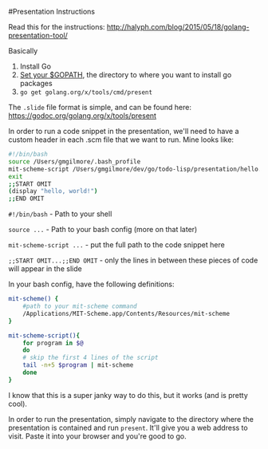 #Presentation Instructions 

Read this for the instructions: http://halyph.com/blog/2015/05/18/golang-presentation-tool/

Basically 

1. Install Go 
2. [Set your $GOPATH](https://golang.org/doc/code.html#GOPATH), the directory to where you want to install go packages
3. `go get golang.org/x/tools/cmd/present`


The `.slide` file format is simple, and can be found here: https://godoc.org/golang.org/x/tools/present

In order to run a code snippet in the presentation, we'll need to have a custom header in each .scm file that we want to run. Mine looks like: 

```bash
#!/bin/bash
source /Users/gmgilmore/.bash_profile
mit-scheme-script /Users/gmgilmore/dev/go/todo-lisp/presentation/hello.scm
exit
;;START OMIT
(display "hello, world!")
;;END OMIT                                                                                                          
```


`#!/bin/bash` - Path to your shell 

`source ...` - Path to your bash config (more on that later)

`mit-scheme-script ...` - put the full path to the code snippet here 

`;;START OMIT...;;END OMIT` - only the lines in between these pieces of code will appear in the slide


In your bash config, have the following definitions: 

```bash
mit-scheme() {
	#path to your mit-scheme command 
    /Applications/MIT-Scheme.app/Contents/Resources/mit-scheme
}

mit-scheme-script(){
    for program in $@
    do
	# skip the first 4 lines of the script
	tail -n+5 $program | mit-scheme 
    done
}
```
I know that this is a super janky way to do this, but it works (and is pretty cool). 

In order to run the presentation, simply navigate to the directory where the presentation is contained and run `present`. It'll give you a web address to visit. Paste it into your browser and you're good to go. 
